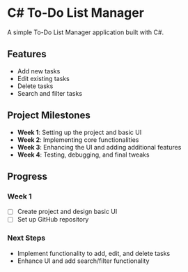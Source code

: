 # C# To-Do List Manager

A simple To-Do List Manager application built with C#.

## Features
- Add new tasks
- Edit existing tasks
- Delete tasks
- Search and filter tasks

## Project Milestones
- **Week 1**: Setting up the project and basic UI
- **Week 2**: Implementing core functionalities
- **Week 3**: Enhancing the UI and adding additional features
- **Week 4**: Testing, debugging, and final tweaks

## Progress
### Week 1
- [ ] Create project and design basic UI
- [ ] Set up GitHub repository

### Next Steps
- Implement functionality to add, edit, and delete tasks
- Enhance UI and add search/filter functionality
